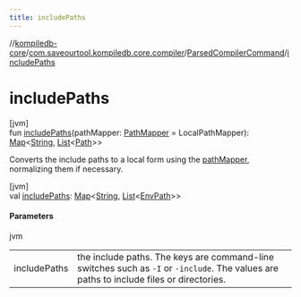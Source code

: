 ```yaml
---
title: includePaths
---
```

//[kompiledb-core](../../../index.html)/[com.saveourtool.kompiledb.core.compiler](../index.html)/[ParsedCompilerCommand](index.html)/[includePaths](include-paths.html)



# includePaths



[jvm]\
fun [includePaths](include-paths.html)(pathMapper: [PathMapper](../../com.saveourtool.kompiledb.core.io/-path-mapper/index.html) = LocalPathMapper): [Map](https://kotlinlang.org/api/latest/jvm/stdlib/kotlin.collections/-map/index.html)&lt;[String](https://kotlinlang.org/api/latest/jvm/stdlib/kotlin/-string/index.html), [List](https://kotlinlang.org/api/latest/jvm/stdlib/kotlin.collections/-list/index.html)&lt;[Path](https://docs.oracle.com/javase/8/docs/api/java/nio/file/Path.html)&gt;&gt;



Converts the include paths to a local form using the [pathMapper](include-paths.html), normalizing them if necessary.





[jvm]\
val [includePaths](include-paths.html): [Map](https://kotlinlang.org/api/latest/jvm/stdlib/kotlin.collections/-map/index.html)&lt;[String](https://kotlinlang.org/api/latest/jvm/stdlib/kotlin/-string/index.html), [List](https://kotlinlang.org/api/latest/jvm/stdlib/kotlin.collections/-list/index.html)&lt;[EnvPath](../../com.saveourtool.kompiledb.core/-env-path/index.html)&gt;&gt;



#### Parameters


jvm

| | |
|---|---|
| includePaths | the include paths. The keys are command-line switches such as `-I` or `-include`. The values are paths to include files or directories. |




